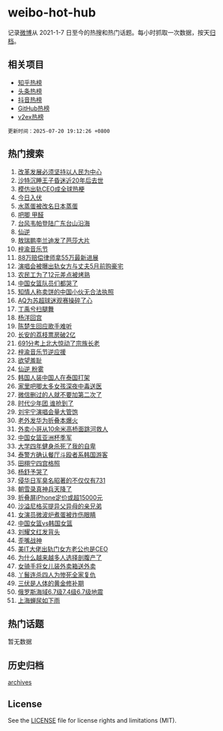 # weibo-hot-hub

记录[微博](https://www.weibo.com)从 2021-1-7 日至今的热搜和热门话题。每小时抓取一次数据，按天[归档](archives)。

## 相关项目

- [知乎热榜](https://github.com/lonnyzhang423/zhihu-hot-hub)
- [头条热榜](https://github.com/lonnyzhang423/toutiao-hot-hub)
- [抖音热榜](https://github.com/lonnyzhang423/douyin-hot-hub)
- [GitHub热榜](https://github.com/lonnyzhang423/github-hot-hub)
- [v2ex热榜](https://github.com/lonnyzhang423/v2ex-hot-hub)


`更新时间：2025-07-20 19:12:26 +0800`

## 热门搜索

1. [改革发展必须坚持以人民为中心](https://m.weibo.cn/search?containerid=100103type%3D1%26t%3D10%26q%3D%23%E6%94%B9%E9%9D%A9%E5%8F%91%E5%B1%95%E5%BF%85%E9%A1%BB%E5%9D%9A%E6%8C%81%E4%BB%A5%E4%BA%BA%E6%B0%91%E4%B8%BA%E4%B8%AD%E5%BF%83%23&stream_entry_id=51&isnewpage=1&extparam=seat%3D1%26cate%3D10103%26stream_entry_id%3D51%26filter_type%3Drealtimehot%26q%3D%2523%25E6%2594%25B9%25E9%259D%25A9%25E5%258F%2591%25E5%25B1%2595%25E5%25BF%2585%25E9%25A1%25BB%25E5%259D%259A%25E6%258C%2581%25E4%25BB%25A5%25E4%25BA%25BA%25E6%25B0%2591%25E4%25B8%25BA%25E4%25B8%25AD%25E5%25BF%2583%2523%26c_type%3D51%26dgr%3D0%26pos%3D0%26display_time%3D1753009945%26pre_seqid%3D17530099453010105727129)
1. [沙特沉睡王子昏迷近20年后去世](https://m.weibo.cn/search?containerid=100103type%3D1%26t%3D10%26q%3D%23%E6%B2%99%E7%89%B9%E6%B2%89%E7%9D%A1%E7%8E%8B%E5%AD%90%E6%98%8F%E8%BF%B7%E8%BF%9120%E5%B9%B4%E5%90%8E%E5%8E%BB%E4%B8%96%23&stream_entry_id=31&isnewpage=1&extparam=seat%3D1%26cate%3D5001%26realpos%3D1%26stream_entry_id%3D31%26band_rank%3D1%26lcate%3D5001%26flag%3D1%26filter_type%3Drealtimehot%26q%3D%2523%25E6%25B2%2599%25E7%2589%25B9%25E6%25B2%2589%25E7%259D%25A1%25E7%258E%258B%25E5%25AD%2590%25E6%2598%258F%25E8%25BF%25B7%25E8%25BF%259120%25E5%25B9%25B4%25E5%2590%258E%25E5%258E%25BB%25E4%25B8%2596%2523%26c_type%3D31%26dgr%3D0%26pos%3D0%26display_time%3D1753009945%26pre_seqid%3D17530099453010105727129)
1. [模仿出轨CEO成全球热梗](https://m.weibo.cn/search?containerid=100103type%3D1%26t%3D10%26q%3D%23%E6%A8%A1%E4%BB%BF%E5%87%BA%E8%BD%A8CEO%E6%88%90%E5%85%A8%E7%90%83%E7%83%AD%E6%A2%97%23&stream_entry_id=31&isnewpage=1&extparam=seat%3D1%26cate%3D5001%26realpos%3D2%26stream_entry_id%3D31%26band_rank%3D2%26lcate%3D5001%26flag%3D1%26filter_type%3Drealtimehot%26q%3D%2523%25E6%25A8%25A1%25E4%25BB%25BF%25E5%2587%25BA%25E8%25BD%25A8CEO%25E6%2588%2590%25E5%2585%25A8%25E7%2590%2583%25E7%2583%25AD%25E6%25A2%2597%2523%26c_type%3D31%26dgr%3D0%26pos%3D1%26display_time%3D1753009945%26pre_seqid%3D17530099453010105727129)
1. [今日入伏](https://m.weibo.cn/search?containerid=100103type%3D1%26t%3D10%26q%3D%23%E4%BB%8A%E6%97%A5%E5%85%A5%E4%BC%8F%23&stream_entry_id=31&isnewpage=1&extparam=seat%3D1%26cate%3D5001%26realpos%3D3%26stream_entry_id%3D31%26band_rank%3D3%26lcate%3D5001%26flag%3D0%26filter_type%3Drealtimehot%26q%3D%2523%25E4%25BB%258A%25E6%2597%25A5%25E5%2585%25A5%25E4%25BC%258F%2523%26c_type%3D31%26dgr%3D0%26pos%3D2%26display_time%3D1753009945%26pre_seqid%3D17530099453010105727129)
1. [水蒸蛋被改名日本蒸蛋](https://m.weibo.cn/search?containerid=100103type%3D1%26t%3D10%26q%3D%E6%B0%B4%E8%92%B8%E8%9B%8B%E8%A2%AB%E6%94%B9%E5%90%8D%E6%97%A5%E6%9C%AC%E8%92%B8%E8%9B%8B&stream_entry_id=31&isnewpage=1&extparam=seat%3D1%26cate%3D5001%26realpos%3D4%26stream_entry_id%3D31%26band_rank%3D4%26lcate%3D5001%26flag%3D2%26filter_type%3Drealtimehot%26q%3D%25E6%25B0%25B4%25E8%2592%25B8%25E8%259B%258B%25E8%25A2%25AB%25E6%2594%25B9%25E5%2590%258D%25E6%2597%25A5%25E6%259C%25AC%25E8%2592%25B8%25E8%259B%258B%26c_type%3D31%26dgr%3D0%26pos%3D3%26display_time%3D1753009945%26pre_seqid%3D17530099453010105727129)
1. [吧唧 甲醛](https://m.weibo.cn/search?containerid=100103type%3D1%26t%3D10%26q%3D%E5%90%A7%E5%94%A7+%E7%94%B2%E9%86%9B&stream_entry_id=31&isnewpage=1&extparam=seat%3D1%26cate%3D5001%26realpos%3D5%26stream_entry_id%3D31%26band_rank%3D5%26lcate%3D5001%26flag%3D0%26filter_type%3Drealtimehot%26q%3D%25E5%2590%25A7%25E5%2594%25A7%2520%25E7%2594%25B2%25E9%2586%259B%26c_type%3D31%26dgr%3D0%26pos%3D4%26display_time%3D1753009945%26pre_seqid%3D17530099453010105727129)
1. [台风韦帕登陆广东台山沿海](https://m.weibo.cn/search?containerid=100103type%3D1%26t%3D10%26q%3D%23%E5%8F%B0%E9%A3%8E%E9%9F%A6%E5%B8%95%E7%99%BB%E9%99%86%E5%B9%BF%E4%B8%9C%E5%8F%B0%E5%B1%B1%E6%B2%BF%E6%B5%B7%23&stream_entry_id=31&isnewpage=1&extparam=seat%3D1%26cate%3D5001%26realpos%3D6%26stream_entry_id%3D31%26band_rank%3D6%26lcate%3D5001%26flag%3D1%26filter_type%3Drealtimehot%26q%3D%2523%25E5%258F%25B0%25E9%25A3%258E%25E9%259F%25A6%25E5%25B8%2595%25E7%2599%25BB%25E9%2599%2586%25E5%25B9%25BF%25E4%25B8%259C%25E5%258F%25B0%25E5%25B1%25B1%25E6%25B2%25BF%25E6%25B5%25B7%2523%26c_type%3D31%26dgr%3D0%26pos%3D5%26display_time%3D1753009945%26pre_seqid%3D17530099453010105727129)
1. [仙逆](https://m.weibo.cn/search?containerid=100103type%3D1%26t%3D10%26q%3D%E4%BB%99%E9%80%86&stream_entry_id=31&isnewpage=1&extparam=seat%3D1%26cate%3D5001%26realpos%3D7%26stream_entry_id%3D31%26band_rank%3D7%26lcate%3D5001%26flag%3D1%26filter_type%3Drealtimehot%26q%3D%25E4%25BB%2599%25E9%2580%2586%26c_type%3D31%26dgr%3D0%26pos%3D6%26display_time%3D1753009945%26pre_seqid%3D17530099453010105727129)
1. [敖瑞鹏李兰迪发了芭莎大片](https://m.weibo.cn/search?containerid=100103type%3D1%26t%3D10%26q%3D%23%E6%95%96%E7%91%9E%E9%B9%8F%E6%9D%8E%E5%85%B0%E8%BF%AA%E5%8F%91%E4%BA%86%E8%8A%AD%E8%8E%8E%E5%A4%A7%E7%89%87%23&stream_entry_id=31&isnewpage=1&extparam=seat%3D1%26cate%3D5001%26realpos%3D8%26stream_entry_id%3D31%26band_rank%3D8%26lcate%3D5001%26flag%3D1%26filter_type%3Drealtimehot%26q%3D%2523%25E6%2595%2596%25E7%2591%259E%25E9%25B9%258F%25E6%259D%258E%25E5%2585%25B0%25E8%25BF%25AA%25E5%258F%2591%25E4%25BA%2586%25E8%258A%25AD%25E8%258E%258E%25E5%25A4%25A7%25E7%2589%2587%2523%26c_type%3D31%26dgr%3D0%26pos%3D7%26display_time%3D1753009945%26pre_seqid%3D17530099453010105727129)
1. [梓渝音乐节](https://m.weibo.cn/search?containerid=100103type%3D1%26t%3D10%26q%3D%E6%A2%93%E6%B8%9D%E9%9F%B3%E4%B9%90%E8%8A%82&stream_entry_id=31&isnewpage=1&extparam=seat%3D1%26cate%3D5001%26realpos%3D9%26stream_entry_id%3D31%26band_rank%3D9%26lcate%3D5001%26flag%3D0%26filter_type%3Drealtimehot%26q%3D%25E6%25A2%2593%25E6%25B8%259D%25E9%259F%25B3%25E4%25B9%2590%25E8%258A%2582%26c_type%3D31%26dgr%3D0%26pos%3D8%26display_time%3D1753009945%26pre_seqid%3D17530099453010105727129)
1. [88万赔偿律师拿55万最新进展](https://m.weibo.cn/search?containerid=100103type%3D1%26t%3D10%26q%3D%2388%E4%B8%87%E8%B5%94%E5%81%BF%E5%BE%8B%E5%B8%88%E6%8B%BF55%E4%B8%87%E6%9C%80%E6%96%B0%E8%BF%9B%E5%B1%95%23&stream_entry_id=31&isnewpage=1&extparam=seat%3D1%26cate%3D5001%26realpos%3D10%26stream_entry_id%3D31%26band_rank%3D10%26lcate%3D5001%26flag%3D1%26filter_type%3Drealtimehot%26q%3D%252388%25E4%25B8%2587%25E8%25B5%2594%25E5%2581%25BF%25E5%25BE%258B%25E5%25B8%2588%25E6%258B%25BF55%25E4%25B8%2587%25E6%259C%2580%25E6%2596%25B0%25E8%25BF%259B%25E5%25B1%2595%2523%26c_type%3D31%26dgr%3D0%26pos%3D9%26display_time%3D1753009945%26pre_seqid%3D17530099453010105727129)
1. [演唱会被曝出轨女方与丈夫5月前购豪宅](https://m.weibo.cn/search?containerid=100103type%3D1%26t%3D10%26q%3D%23%E6%BC%94%E5%94%B1%E4%BC%9A%E8%A2%AB%E6%9B%9D%E5%87%BA%E8%BD%A8%E5%A5%B3%E6%96%B9%E4%B8%8E%E4%B8%88%E5%A4%AB5%E6%9C%88%E5%89%8D%E8%B4%AD%E8%B1%AA%E5%AE%85%23&stream_entry_id=31&isnewpage=1&extparam=seat%3D1%26cate%3D5001%26realpos%3D11%26stream_entry_id%3D31%26band_rank%3D11%26lcate%3D5001%26flag%3D2%26filter_type%3Drealtimehot%26q%3D%2523%25E6%25BC%2594%25E5%2594%25B1%25E4%25BC%259A%25E8%25A2%25AB%25E6%259B%259D%25E5%2587%25BA%25E8%25BD%25A8%25E5%25A5%25B3%25E6%2596%25B9%25E4%25B8%258E%25E4%25B8%2588%25E5%25A4%25AB5%25E6%259C%2588%25E5%2589%258D%25E8%25B4%25AD%25E8%25B1%25AA%25E5%25AE%2585%2523%26c_type%3D31%26dgr%3D0%26pos%3D10%26display_time%3D1753009945%26pre_seqid%3D17530099453010105727129)
1. [农民工为了12元差点被烤熟](https://m.weibo.cn/search?containerid=100103type%3D1%26t%3D10%26q%3D%E5%86%9C%E6%B0%91%E5%B7%A5%E4%B8%BA%E4%BA%8612%E5%85%83%E5%B7%AE%E7%82%B9%E8%A2%AB%E7%83%A4%E7%86%9F&stream_entry_id=31&isnewpage=1&extparam=seat%3D1%26cate%3D5001%26realpos%3D12%26stream_entry_id%3D31%26band_rank%3D12%26lcate%3D5001%26flag%3D2%26filter_type%3Drealtimehot%26q%3D%25E5%2586%259C%25E6%25B0%2591%25E5%25B7%25A5%25E4%25B8%25BA%25E4%25BA%258612%25E5%2585%2583%25E5%25B7%25AE%25E7%2582%25B9%25E8%25A2%25AB%25E7%2583%25A4%25E7%2586%259F%26c_type%3D31%26dgr%3D0%26pos%3D11%26display_time%3D1753009945%26pre_seqid%3D17530099453010105727129)
1. [中国女篮队员们都哭了](https://m.weibo.cn/search?containerid=100103type%3D1%26t%3D10%26q%3D%23%E4%B8%AD%E5%9B%BD%E5%A5%B3%E7%AF%AE%E9%98%9F%E5%91%98%E4%BB%AC%E9%83%BD%E5%93%AD%E4%BA%86%23&stream_entry_id=31&isnewpage=1&extparam=seat%3D1%26cate%3D5001%26realpos%3D13%26stream_entry_id%3D31%26band_rank%3D13%26lcate%3D5001%26flag%3D1%26filter_type%3Drealtimehot%26q%3D%2523%25E4%25B8%25AD%25E5%259B%25BD%25E5%25A5%25B3%25E7%25AF%25AE%25E9%2598%259F%25E5%2591%2598%25E4%25BB%25AC%25E9%2583%25BD%25E5%2593%25AD%25E4%25BA%2586%2523%26c_type%3D31%26dgr%3D0%26pos%3D12%26display_time%3D1753009945%26pre_seqid%3D17530099453010105727129)
1. [知情人称卖饼的中国小伙无合法执照](https://m.weibo.cn/search?containerid=100103type%3D1%26t%3D10%26q%3D%23%E7%9F%A5%E6%83%85%E4%BA%BA%E7%A7%B0%E5%8D%96%E9%A5%BC%E7%9A%84%E4%B8%AD%E5%9B%BD%E5%B0%8F%E4%BC%99%E6%97%A0%E5%90%88%E6%B3%95%E6%89%A7%E7%85%A7%23&stream_entry_id=31&isnewpage=1&extparam=seat%3D1%26cate%3D5001%26realpos%3D14%26stream_entry_id%3D31%26band_rank%3D14%26lcate%3D5001%26flag%3D1%26filter_type%3Drealtimehot%26q%3D%2523%25E7%259F%25A5%25E6%2583%2585%25E4%25BA%25BA%25E7%25A7%25B0%25E5%258D%2596%25E9%25A5%25BC%25E7%259A%2584%25E4%25B8%25AD%25E5%259B%25BD%25E5%25B0%258F%25E4%25BC%2599%25E6%2597%25A0%25E5%2590%2588%25E6%25B3%2595%25E6%2589%25A7%25E7%2585%25A7%2523%26c_type%3D31%26dgr%3D0%26pos%3D13%26display_time%3D1753009945%26pre_seqid%3D17530099453010105727129)
1. [AQ为苏超球迷观赛操碎了心](https://m.weibo.cn/search?containerid=100103type%3D1%26t%3D10%26q%3D%23AQ%E4%B8%BA%E8%8B%8F%E8%B6%85%E7%90%83%E8%BF%B7%E8%A7%82%E8%B5%9B%E6%93%8D%E7%A2%8E%E4%BA%86%E5%BF%83%23&stream_entry_id=31&isnewpage=1&extparam=seat%3D1%26cate%3D5001%26realpos%3D15%26stream_entry_id%3D31%26flag%3D1%26lcate%3D5001%26band_rank%3D15%26pos%3D14%26filter_type%3Drealtimehot%26q%3D%2523AQ%25E4%25B8%25BA%25E8%258B%258F%25E8%25B6%2585%25E7%2590%2583%25E8%25BF%25B7%25E8%25A7%2582%25E8%25B5%259B%25E6%2593%258D%25E7%25A2%258E%25E4%25BA%2586%25E5%25BF%2583%2523%26c_type%3D31%26dgr%3D0%26adid%3D294165%26display_time%3D1753009945%26pre_seqid%3D17530099453010105727129)
1. [丁禹兮扫腿舞](https://m.weibo.cn/search?containerid=100103type%3D1%26t%3D10%26q%3D%23%E4%B8%81%E7%A6%B9%E5%85%AE%E6%89%AB%E8%85%BF%E8%88%9E%23&stream_entry_id=31&isnewpage=1&extparam=seat%3D1%26cate%3D5001%26realpos%3D16%26stream_entry_id%3D31%26band_rank%3D16%26lcate%3D5001%26flag%3D0%26filter_type%3Drealtimehot%26q%3D%2523%25E4%25B8%2581%25E7%25A6%25B9%25E5%2585%25AE%25E6%2589%25AB%25E8%2585%25BF%25E8%2588%259E%2523%26c_type%3D31%26dgr%3D0%26pos%3D15%26display_time%3D1753009945%26pre_seqid%3D17530099453010105727129)
1. [杨洋回宫](https://m.weibo.cn/search?containerid=100103type%3D1%26t%3D10%26q%3D%E6%9D%A8%E6%B4%8B%E5%9B%9E%E5%AE%AB&stream_entry_id=31&isnewpage=1&extparam=seat%3D1%26cate%3D5001%26realpos%3D17%26stream_entry_id%3D31%26band_rank%3D17%26lcate%3D5001%26flag%3D0%26filter_type%3Drealtimehot%26q%3D%25E6%259D%25A8%25E6%25B4%258B%25E5%259B%259E%25E5%25AE%25AB%26c_type%3D31%26dgr%3D0%26pos%3D16%26display_time%3D1753009945%26pre_seqid%3D17530099453010105727129)
1. [陈楚生回应歌手难听](https://m.weibo.cn/search?containerid=100103type%3D1%26t%3D10%26q%3D%23%E9%99%88%E6%A5%9A%E7%94%9F%E5%9B%9E%E5%BA%94%E6%AD%8C%E6%89%8B%E9%9A%BE%E5%90%AC%23&stream_entry_id=31&isnewpage=1&extparam=seat%3D1%26cate%3D5001%26realpos%3D18%26stream_entry_id%3D31%26band_rank%3D18%26lcate%3D5001%26flag%3D1%26filter_type%3Drealtimehot%26q%3D%2523%25E9%2599%2588%25E6%25A5%259A%25E7%2594%259F%25E5%259B%259E%25E5%25BA%2594%25E6%25AD%258C%25E6%2589%258B%25E9%259A%25BE%25E5%2590%25AC%2523%26c_type%3D31%26dgr%3D0%26pos%3D17%26display_time%3D1753009945%26pre_seqid%3D17530099453010105727129)
1. [长安的荔枝票房破2亿](https://m.weibo.cn/search?containerid=100103type%3D1%26t%3D10%26q%3D%23%E9%95%BF%E5%AE%89%E7%9A%84%E8%8D%94%E6%9E%9D%E7%A5%A8%E6%88%BF%E7%A0%B42%E4%BA%BF%23&stream_entry_id=31&isnewpage=1&extparam=seat%3D1%26cate%3D5001%26realpos%3D19%26stream_entry_id%3D31%26band_rank%3D19%26lcate%3D5001%26flag%3D1%26filter_type%3Drealtimehot%26q%3D%2523%25E9%2595%25BF%25E5%25AE%2589%25E7%259A%2584%25E8%258D%2594%25E6%259E%259D%25E7%25A5%25A8%25E6%2588%25BF%25E7%25A0%25B42%25E4%25BA%25BF%2523%26c_type%3D31%26dgr%3D0%26pos%3D18%26display_time%3D1753009945%26pre_seqid%3D17530099453010105727129)
1. [691分考上北大惊动了宗族长老](https://m.weibo.cn/search?containerid=100103type%3D1%26t%3D10%26q%3D691%E5%88%86%E8%80%83%E4%B8%8A%E5%8C%97%E5%A4%A7%E6%83%8A%E5%8A%A8%E4%BA%86%E5%AE%97%E6%97%8F%E9%95%BF%E8%80%81&stream_entry_id=31&isnewpage=1&extparam=seat%3D1%26cate%3D5001%26realpos%3D20%26stream_entry_id%3D31%26band_rank%3D20%26lcate%3D5001%26flag%3D0%26filter_type%3Drealtimehot%26q%3D691%25E5%2588%2586%25E8%2580%2583%25E4%25B8%258A%25E5%258C%2597%25E5%25A4%25A7%25E6%2583%258A%25E5%258A%25A8%25E4%25BA%2586%25E5%25AE%2597%25E6%2597%258F%25E9%2595%25BF%25E8%2580%2581%26c_type%3D31%26dgr%3D0%26pos%3D19%26display_time%3D1753009945%26pre_seqid%3D17530099453010105727129)
1. [梓渝音乐节逆应援](https://m.weibo.cn/search?containerid=100103type%3D1%26t%3D10%26q%3D%23%E6%A2%93%E6%B8%9D%E9%9F%B3%E4%B9%90%E8%8A%82%E9%80%86%E5%BA%94%E6%8F%B4%23&stream_entry_id=31&isnewpage=1&extparam=seat%3D1%26cate%3D5001%26realpos%3D21%26stream_entry_id%3D31%26band_rank%3D21%26lcate%3D5001%26flag%3D1%26filter_type%3Drealtimehot%26q%3D%2523%25E6%25A2%2593%25E6%25B8%259D%25E9%259F%25B3%25E4%25B9%2590%25E8%258A%2582%25E9%2580%2586%25E5%25BA%2594%25E6%258F%25B4%2523%26c_type%3D31%26dgr%3D0%26pos%3D20%26display_time%3D1753009945%26pre_seqid%3D17530099453010105727129)
1. [欲望羞耻](https://m.weibo.cn/search?containerid=100103type%3D1%26t%3D10%26q%3D%E6%AC%B2%E6%9C%9B%E7%BE%9E%E8%80%BB&stream_entry_id=31&isnewpage=1&extparam=seat%3D1%26cate%3D5001%26realpos%3D22%26stream_entry_id%3D31%26band_rank%3D22%26lcate%3D5001%26flag%3D2%26filter_type%3Drealtimehot%26q%3D%25E6%25AC%25B2%25E6%259C%259B%25E7%25BE%259E%25E8%2580%25BB%26c_type%3D31%26dgr%3D0%26pos%3D21%26display_time%3D1753009945%26pre_seqid%3D17530099453010105727129)
1. [仙逆 粉雾](https://m.weibo.cn/search?containerid=100103type%3D1%26t%3D10%26q%3D%E4%BB%99%E9%80%86+%E7%B2%89%E9%9B%BE&stream_entry_id=31&isnewpage=1&extparam=seat%3D1%26cate%3D5001%26realpos%3D23%26stream_entry_id%3D31%26band_rank%3D23%26lcate%3D5001%26flag%3D1%26filter_type%3Drealtimehot%26q%3D%25E4%25BB%2599%25E9%2580%2586%2520%25E7%25B2%2589%25E9%259B%25BE%26c_type%3D31%26dgr%3D0%26pos%3D22%26display_time%3D1753009945%26pre_seqid%3D17530099453010105727129)
1. [韩国人装中国人在泰国打架](https://m.weibo.cn/search?containerid=100103type%3D1%26t%3D10%26q%3D%E9%9F%A9%E5%9B%BD%E4%BA%BA%E8%A3%85%E4%B8%AD%E5%9B%BD%E4%BA%BA%E5%9C%A8%E6%B3%B0%E5%9B%BD%E6%89%93%E6%9E%B6&stream_entry_id=31&isnewpage=1&extparam=seat%3D1%26cate%3D5001%26realpos%3D24%26stream_entry_id%3D31%26band_rank%3D24%26lcate%3D5001%26flag%3D0%26filter_type%3Drealtimehot%26q%3D%25E9%259F%25A9%25E5%259B%25BD%25E4%25BA%25BA%25E8%25A3%2585%25E4%25B8%25AD%25E5%259B%25BD%25E4%25BA%25BA%25E5%259C%25A8%25E6%25B3%25B0%25E5%259B%25BD%25E6%2589%2593%25E6%259E%25B6%26c_type%3D31%26dgr%3D0%26pos%3D23%26display_time%3D1753009945%26pre_seqid%3D17530099453010105727129)
1. [家里吧唧太多女孩深夜中毒送医](https://m.weibo.cn/search?containerid=100103type%3D1%26t%3D10%26q%3D%23%E5%AE%B6%E9%87%8C%E5%90%A7%E5%94%A7%E5%A4%AA%E5%A4%9A%E5%A5%B3%E5%AD%A9%E6%B7%B1%E5%A4%9C%E4%B8%AD%E6%AF%92%E9%80%81%E5%8C%BB%23&stream_entry_id=31&isnewpage=1&extparam=seat%3D1%26cate%3D5001%26realpos%3D25%26stream_entry_id%3D31%26band_rank%3D25%26lcate%3D5001%26flag%3D0%26filter_type%3Drealtimehot%26q%3D%2523%25E5%25AE%25B6%25E9%2587%258C%25E5%2590%25A7%25E5%2594%25A7%25E5%25A4%25AA%25E5%25A4%259A%25E5%25A5%25B3%25E5%25AD%25A9%25E6%25B7%25B1%25E5%25A4%259C%25E4%25B8%25AD%25E6%25AF%2592%25E9%2580%2581%25E5%258C%25BB%2523%26c_type%3D31%26dgr%3D0%26pos%3D24%26display_time%3D1753009945%26pre_seqid%3D17530099453010105727129)
1. [微信删过的人就不要加第二次了](https://m.weibo.cn/search?containerid=100103type%3D1%26t%3D10%26q%3D%E5%BE%AE%E4%BF%A1%E5%88%A0%E8%BF%87%E7%9A%84%E4%BA%BA%E5%B0%B1%E4%B8%8D%E8%A6%81%E5%8A%A0%E7%AC%AC%E4%BA%8C%E6%AC%A1%E4%BA%86&stream_entry_id=31&isnewpage=1&extparam=seat%3D1%26cate%3D5001%26realpos%3D26%26stream_entry_id%3D31%26band_rank%3D26%26lcate%3D5001%26flag%3D1%26filter_type%3Drealtimehot%26q%3D%25E5%25BE%25AE%25E4%25BF%25A1%25E5%2588%25A0%25E8%25BF%2587%25E7%259A%2584%25E4%25BA%25BA%25E5%25B0%25B1%25E4%25B8%258D%25E8%25A6%2581%25E5%258A%25A0%25E7%25AC%25AC%25E4%25BA%258C%25E6%25AC%25A1%25E4%25BA%2586%26c_type%3D31%26dgr%3D0%26pos%3D25%26display_time%3D1753009945%26pre_seqid%3D17530099453010105727129)
1. [时代少年团 谁抢到了](https://m.weibo.cn/search?containerid=100103type%3D1%26t%3D10%26q%3D%E6%97%B6%E4%BB%A3%E5%B0%91%E5%B9%B4%E5%9B%A2+%E8%B0%81%E6%8A%A2%E5%88%B0%E4%BA%86&stream_entry_id=31&isnewpage=1&extparam=seat%3D1%26cate%3D5001%26realpos%3D27%26stream_entry_id%3D31%26band_rank%3D27%26lcate%3D5001%26flag%3D1%26filter_type%3Drealtimehot%26q%3D%25E6%2597%25B6%25E4%25BB%25A3%25E5%25B0%2591%25E5%25B9%25B4%25E5%259B%25A2%2520%25E8%25B0%2581%25E6%258A%25A2%25E5%2588%25B0%25E4%25BA%2586%26c_type%3D31%26dgr%3D0%26pos%3D26%26display_time%3D1753009945%26pre_seqid%3D17530099453010105727129)
1. [刘宇宁演唱会量大管饱](https://m.weibo.cn/search?containerid=100103type%3D1%26t%3D10%26q%3D%E5%88%98%E5%AE%87%E5%AE%81%E6%BC%94%E5%94%B1%E4%BC%9A%E9%87%8F%E5%A4%A7%E7%AE%A1%E9%A5%B1&stream_entry_id=31&isnewpage=1&extparam=seat%3D1%26cate%3D5001%26realpos%3D28%26stream_entry_id%3D31%26band_rank%3D28%26lcate%3D5001%26flag%3D1%26filter_type%3Drealtimehot%26q%3D%25E5%2588%2598%25E5%25AE%2587%25E5%25AE%2581%25E6%25BC%2594%25E5%2594%25B1%25E4%25BC%259A%25E9%2587%258F%25E5%25A4%25A7%25E7%25AE%25A1%25E9%25A5%25B1%26c_type%3D31%26dgr%3D0%26pos%3D27%26display_time%3D1753009945%26pre_seqid%3D17530099453010105727129)
1. [老外发华为折叠本爆火](https://m.weibo.cn/search?containerid=100103type%3D1%26t%3D10%26q%3D%E8%80%81%E5%A4%96%E5%8F%91%E5%8D%8E%E4%B8%BA%E6%8A%98%E5%8F%A0%E6%9C%AC%E7%88%86%E7%81%AB&stream_entry_id=31&isnewpage=1&extparam=seat%3D1%26cate%3D5001%26realpos%3D29%26stream_entry_id%3D31%26band_rank%3D29%26lcate%3D5001%26flag%3D1%26filter_type%3Drealtimehot%26q%3D%25E8%2580%2581%25E5%25A4%2596%25E5%258F%2591%25E5%258D%258E%25E4%25B8%25BA%25E6%258A%2598%25E5%258F%25A0%25E6%259C%25AC%25E7%2588%2586%25E7%2581%25AB%26c_type%3D31%26dgr%3D0%26pos%3D28%26display_time%3D1753009945%26pre_seqid%3D17530099453010105727129)
1. [外卖小哥从10余米高桥面跳河救人](https://m.weibo.cn/search?containerid=100103type%3D1%26t%3D10%26q%3D%23%E5%A4%96%E5%8D%96%E5%B0%8F%E5%93%A5%E4%BB%8E10%E4%BD%99%E7%B1%B3%E9%AB%98%E6%A1%A5%E9%9D%A2%E8%B7%B3%E6%B2%B3%E6%95%91%E4%BA%BA%23&stream_entry_id=31&isnewpage=1&extparam=seat%3D1%26cate%3D5001%26realpos%3D30%26stream_entry_id%3D31%26band_rank%3D30%26lcate%3D5001%26flag%3D32768%26filter_type%3Drealtimehot%26q%3D%2523%25E5%25A4%2596%25E5%258D%2596%25E5%25B0%258F%25E5%2593%25A5%25E4%25BB%258E10%25E4%25BD%2599%25E7%25B1%25B3%25E9%25AB%2598%25E6%25A1%25A5%25E9%259D%25A2%25E8%25B7%25B3%25E6%25B2%25B3%25E6%2595%2591%25E4%25BA%25BA%2523%26c_type%3D31%26dgr%3D0%26pos%3D29%26display_time%3D1753009945%26pre_seqid%3D17530099453010105727129)
1. [中国女篮亚洲杯季军](https://m.weibo.cn/search?containerid=100103type%3D1%26t%3D10%26q%3D%23%E4%B8%AD%E5%9B%BD%E5%A5%B3%E7%AF%AE%E4%BA%9A%E6%B4%B2%E6%9D%AF%E5%AD%A3%E5%86%9B%23&stream_entry_id=31&isnewpage=1&extparam=seat%3D1%26cate%3D5001%26realpos%3D31%26stream_entry_id%3D31%26band_rank%3D31%26lcate%3D5001%26flag%3D1%26filter_type%3Drealtimehot%26q%3D%2523%25E4%25B8%25AD%25E5%259B%25BD%25E5%25A5%25B3%25E7%25AF%25AE%25E4%25BA%259A%25E6%25B4%25B2%25E6%259D%25AF%25E5%25AD%25A3%25E5%2586%259B%2523%26c_type%3D31%26dgr%3D0%26pos%3D30%26display_time%3D1753009945%26pre_seqid%3D17530099453010105727129)
1. [大学四年健身杀死了我的自卑](https://m.weibo.cn/search?containerid=100103type%3D1%26t%3D10%26q%3D%E5%A4%A7%E5%AD%A6%E5%9B%9B%E5%B9%B4%E5%81%A5%E8%BA%AB%E6%9D%80%E6%AD%BB%E4%BA%86%E6%88%91%E7%9A%84%E8%87%AA%E5%8D%91&stream_entry_id=31&isnewpage=1&extparam=seat%3D1%26cate%3D5001%26realpos%3D32%26stream_entry_id%3D31%26band_rank%3D32%26lcate%3D5001%26flag%3D1%26filter_type%3Drealtimehot%26q%3D%25E5%25A4%25A7%25E5%25AD%25A6%25E5%259B%259B%25E5%25B9%25B4%25E5%2581%25A5%25E8%25BA%25AB%25E6%259D%2580%25E6%25AD%25BB%25E4%25BA%2586%25E6%2588%2591%25E7%259A%2584%25E8%2587%25AA%25E5%258D%2591%26c_type%3D31%26dgr%3D0%26pos%3D31%26display_time%3D1753009945%26pre_seqid%3D17530099453010105727129)
1. [泰警方确认餐厅斗殴者系韩国游客](https://m.weibo.cn/search?containerid=100103type%3D1%26t%3D10%26q%3D%23%E6%B3%B0%E8%AD%A6%E6%96%B9%E7%A1%AE%E8%AE%A4%E9%A4%90%E5%8E%85%E6%96%97%E6%AE%B4%E8%80%85%E7%B3%BB%E9%9F%A9%E5%9B%BD%E6%B8%B8%E5%AE%A2%23&stream_entry_id=31&isnewpage=1&extparam=seat%3D1%26cate%3D5001%26realpos%3D33%26stream_entry_id%3D31%26band_rank%3D33%26lcate%3D5001%26flag%3D0%26filter_type%3Drealtimehot%26q%3D%2523%25E6%25B3%25B0%25E8%25AD%25A6%25E6%2596%25B9%25E7%25A1%25AE%25E8%25AE%25A4%25E9%25A4%2590%25E5%258E%2585%25E6%2596%2597%25E6%25AE%25B4%25E8%2580%2585%25E7%25B3%25BB%25E9%259F%25A9%25E5%259B%25BD%25E6%25B8%25B8%25E5%25AE%25A2%2523%26c_type%3D31%26dgr%3D0%26pos%3D32%26display_time%3D1753009945%26pre_seqid%3D17530099453010105727129)
1. [田栩宁四宫格照](https://m.weibo.cn/search?containerid=100103type%3D1%26t%3D10%26q%3D%23%E7%94%B0%E6%A0%A9%E5%AE%81%E5%9B%9B%E5%AE%AB%E6%A0%BC%E7%85%A7%23&stream_entry_id=31&isnewpage=1&extparam=seat%3D1%26cate%3D5001%26realpos%3D34%26stream_entry_id%3D31%26band_rank%3D34%26lcate%3D5001%26flag%3D0%26filter_type%3Drealtimehot%26q%3D%2523%25E7%2594%25B0%25E6%25A0%25A9%25E5%25AE%2581%25E5%259B%259B%25E5%25AE%25AB%25E6%25A0%25BC%25E7%2585%25A7%2523%26c_type%3D31%26dgr%3D0%26pos%3D33%26display_time%3D1753009945%26pre_seqid%3D17530099453010105727129)
1. [杨舒予哭了](https://m.weibo.cn/search?containerid=100103type%3D1%26t%3D10%26q%3D%23%E6%9D%A8%E8%88%92%E4%BA%88%E5%93%AD%E4%BA%86%23&stream_entry_id=31&isnewpage=1&extparam=seat%3D1%26cate%3D5001%26realpos%3D35%26stream_entry_id%3D31%26band_rank%3D35%26lcate%3D5001%26flag%3D1%26filter_type%3Drealtimehot%26q%3D%2523%25E6%259D%25A8%25E8%2588%2592%25E4%25BA%2588%25E5%2593%25AD%25E4%25BA%2586%2523%26c_type%3D31%26dgr%3D0%26pos%3D34%26display_time%3D1753009945%26pre_seqid%3D17530099453010105727129)
1. [侵华日军臭名昭著的不仅仅有731](https://m.weibo.cn/search?containerid=100103type%3D1%26t%3D10%26q%3D%23%E4%BE%B5%E5%8D%8E%E6%97%A5%E5%86%9B%E8%87%AD%E5%90%8D%E6%98%AD%E8%91%97%E7%9A%84%E4%B8%8D%E4%BB%85%E4%BB%85%E6%9C%89731%23&stream_entry_id=31&isnewpage=1&extparam=seat%3D1%26cate%3D5001%26realpos%3D36%26stream_entry_id%3D31%26band_rank%3D36%26lcate%3D5001%26flag%3D1%26filter_type%3Drealtimehot%26q%3D%2523%25E4%25BE%25B5%25E5%258D%258E%25E6%2597%25A5%25E5%2586%259B%25E8%2587%25AD%25E5%2590%258D%25E6%2598%25AD%25E8%2591%2597%25E7%259A%2584%25E4%25B8%258D%25E4%25BB%2585%25E4%25BB%2585%25E6%259C%2589731%2523%26c_type%3D31%26dgr%3D0%26pos%3D35%26display_time%3D1753009945%26pre_seqid%3D17530099453010105727129)
1. [朝雪录真神兵天降了](https://m.weibo.cn/search?containerid=100103type%3D1%26t%3D10%26q%3D%E6%9C%9D%E9%9B%AA%E5%BD%95%E7%9C%9F%E7%A5%9E%E5%85%B5%E5%A4%A9%E9%99%8D%E4%BA%86&stream_entry_id=31&isnewpage=1&extparam=seat%3D1%26cate%3D5001%26realpos%3D37%26stream_entry_id%3D31%26band_rank%3D37%26lcate%3D5001%26flag%3D1%26filter_type%3Drealtimehot%26q%3D%25E6%259C%259D%25E9%259B%25AA%25E5%25BD%2595%25E7%259C%259F%25E7%25A5%259E%25E5%2585%25B5%25E5%25A4%25A9%25E9%2599%258D%25E4%25BA%2586%26c_type%3D31%26dgr%3D0%26pos%3D36%26display_time%3D1753009945%26pre_seqid%3D17530099453010105727129)
1. [折叠屏iPhone定价或超15000元](https://m.weibo.cn/search?containerid=100103type%3D1%26t%3D10%26q%3D%23%E6%8A%98%E5%8F%A0%E5%B1%8FiPhone%E5%AE%9A%E4%BB%B7%E6%88%96%E8%B6%8515000%E5%85%83%23&stream_entry_id=31&isnewpage=1&extparam=seat%3D1%26cate%3D5001%26realpos%3D38%26stream_entry_id%3D31%26band_rank%3D38%26lcate%3D5001%26flag%3D1%26filter_type%3Drealtimehot%26q%3D%2523%25E6%258A%2598%25E5%258F%25A0%25E5%25B1%258FiPhone%25E5%25AE%259A%25E4%25BB%25B7%25E6%2588%2596%25E8%25B6%258515000%25E5%2585%2583%2523%26c_type%3D31%26dgr%3D0%26pos%3D37%26display_time%3D1753009945%26pre_seqid%3D17530099453010105727129)
1. [沙溢尼格买提异父异母的亲兄弟](https://m.weibo.cn/search?containerid=100103type%3D1%26t%3D10%26q%3D%23%E6%B2%99%E6%BA%A2%E5%B0%BC%E6%A0%BC%E4%B9%B0%E6%8F%90%E5%BC%82%E7%88%B6%E5%BC%82%E6%AF%8D%E7%9A%84%E4%BA%B2%E5%85%84%E5%BC%9F%23&stream_entry_id=31&isnewpage=1&extparam=seat%3D1%26cate%3D5001%26realpos%3D39%26stream_entry_id%3D31%26band_rank%3D39%26lcate%3D5001%26flag%3D1%26filter_type%3Drealtimehot%26q%3D%2523%25E6%25B2%2599%25E6%25BA%25A2%25E5%25B0%25BC%25E6%25A0%25BC%25E4%25B9%25B0%25E6%258F%2590%25E5%25BC%2582%25E7%2588%25B6%25E5%25BC%2582%25E6%25AF%258D%25E7%259A%2584%25E4%25BA%25B2%25E5%2585%2584%25E5%25BC%259F%2523%26c_type%3D31%26dgr%3D0%26pos%3D38%26display_time%3D1753009945%26pre_seqid%3D17530099453010105727129)
1. [女演员微波炉煮蛋被炸伤眼睛](https://m.weibo.cn/search?containerid=100103type%3D1%26t%3D10%26q%3D%23%E5%A5%B3%E6%BC%94%E5%91%98%E5%BE%AE%E6%B3%A2%E7%82%89%E7%85%AE%E8%9B%8B%E8%A2%AB%E7%82%B8%E4%BC%A4%E7%9C%BC%E7%9D%9B%23&stream_entry_id=31&isnewpage=1&extparam=seat%3D1%26cate%3D5001%26realpos%3D40%26stream_entry_id%3D31%26band_rank%3D40%26lcate%3D5001%26flag%3D1%26filter_type%3Drealtimehot%26q%3D%2523%25E5%25A5%25B3%25E6%25BC%2594%25E5%2591%2598%25E5%25BE%25AE%25E6%25B3%25A2%25E7%2582%2589%25E7%2585%25AE%25E8%259B%258B%25E8%25A2%25AB%25E7%2582%25B8%25E4%25BC%25A4%25E7%259C%25BC%25E7%259D%259B%2523%26c_type%3D31%26dgr%3D0%26pos%3D39%26display_time%3D1753009945%26pre_seqid%3D17530099453010105727129)
1. [中国女篮vs韩国女篮](https://m.weibo.cn/search?containerid=100103type%3D1%26t%3D10%26q%3D%23%E4%B8%AD%E5%9B%BD%E5%A5%B3%E7%AF%AEvs%E9%9F%A9%E5%9B%BD%E5%A5%B3%E7%AF%AE%23&stream_entry_id=31&isnewpage=1&extparam=seat%3D1%26cate%3D5001%26realpos%3D41%26stream_entry_id%3D31%26band_rank%3D41%26lcate%3D5001%26flag%3D1%26filter_type%3Drealtimehot%26q%3D%2523%25E4%25B8%25AD%25E5%259B%25BD%25E5%25A5%25B3%25E7%25AF%25AEvs%25E9%259F%25A9%25E5%259B%25BD%25E5%25A5%25B3%25E7%25AF%25AE%2523%26c_type%3D31%26dgr%3D0%26pos%3D40%26display_time%3D1753009945%26pre_seqid%3D17530099453010105727129)
1. [刘耀文红发背头](https://m.weibo.cn/search?containerid=100103type%3D1%26t%3D10%26q%3D%E5%88%98%E8%80%80%E6%96%87%E7%BA%A2%E5%8F%91%E8%83%8C%E5%A4%B4&stream_entry_id=31&isnewpage=1&extparam=seat%3D1%26cate%3D5001%26realpos%3D42%26stream_entry_id%3D31%26band_rank%3D42%26lcate%3D5001%26flag%3D1%26filter_type%3Drealtimehot%26q%3D%25E5%2588%2598%25E8%2580%2580%25E6%2596%2587%25E7%25BA%25A2%25E5%258F%2591%25E8%2583%258C%25E5%25A4%25B4%26c_type%3D31%26dgr%3D0%26pos%3D41%26display_time%3D1753009945%26pre_seqid%3D17530099453010105727129)
1. [歪嘴战神](https://m.weibo.cn/search?containerid=100103type%3D1%26t%3D10%26q%3D%E6%AD%AA%E5%98%B4%E6%88%98%E7%A5%9E&stream_entry_id=31&isnewpage=1&extparam=seat%3D1%26cate%3D5001%26realpos%3D43%26stream_entry_id%3D31%26band_rank%3D43%26lcate%3D5001%26flag%3D1%26filter_type%3Drealtimehot%26q%3D%25E6%25AD%25AA%25E5%2598%25B4%25E6%2588%2598%25E7%25A5%259E%26c_type%3D31%26dgr%3D0%26pos%3D42%26display_time%3D1753009945%26pre_seqid%3D17530099453010105727129)
1. [美IT大佬出轨门女方老公也是CEO](https://m.weibo.cn/search?containerid=100103type%3D1%26t%3D10%26q%3D%23%E7%BE%8EIT%E5%A4%A7%E4%BD%AC%E5%87%BA%E8%BD%A8%E9%97%A8%E5%A5%B3%E6%96%B9%E8%80%81%E5%85%AC%E4%B9%9F%E6%98%AFCEO%23&stream_entry_id=31&isnewpage=1&extparam=seat%3D1%26cate%3D5001%26realpos%3D44%26stream_entry_id%3D31%26band_rank%3D44%26lcate%3D5001%26flag%3D0%26filter_type%3Drealtimehot%26q%3D%2523%25E7%25BE%258EIT%25E5%25A4%25A7%25E4%25BD%25AC%25E5%2587%25BA%25E8%25BD%25A8%25E9%2597%25A8%25E5%25A5%25B3%25E6%2596%25B9%25E8%2580%2581%25E5%2585%25AC%25E4%25B9%259F%25E6%2598%25AFCEO%2523%26c_type%3D31%26dgr%3D0%26pos%3D43%26display_time%3D1753009945%26pre_seqid%3D17530099453010105727129)
1. [为什么越来越多人选择剖腹产了](https://m.weibo.cn/search?containerid=100103type%3D1%26t%3D10%26q%3D%23%E4%B8%BA%E4%BB%80%E4%B9%88%E8%B6%8A%E6%9D%A5%E8%B6%8A%E5%A4%9A%E4%BA%BA%E9%80%89%E6%8B%A9%E5%89%96%E8%85%B9%E4%BA%A7%E4%BA%86%23&stream_entry_id=31&isnewpage=1&extparam=seat%3D1%26cate%3D5001%26realpos%3D45%26stream_entry_id%3D31%26band_rank%3D45%26lcate%3D5001%26flag%3D1%26filter_type%3Drealtimehot%26q%3D%2523%25E4%25B8%25BA%25E4%25BB%2580%25E4%25B9%2588%25E8%25B6%258A%25E6%259D%25A5%25E8%25B6%258A%25E5%25A4%259A%25E4%25BA%25BA%25E9%2580%2589%25E6%258B%25A9%25E5%2589%2596%25E8%2585%25B9%25E4%25BA%25A7%25E4%25BA%2586%2523%26c_type%3D31%26dgr%3D0%26pos%3D44%26display_time%3D1753009945%26pre_seqid%3D17530099453010105727129)
1. [女骑手将女儿装外卖箱送外卖](https://m.weibo.cn/search?containerid=100103type%3D1%26t%3D10%26q%3D%23%E5%A5%B3%E9%AA%91%E6%89%8B%E5%B0%86%E5%A5%B3%E5%84%BF%E8%A3%85%E5%A4%96%E5%8D%96%E7%AE%B1%E9%80%81%E5%A4%96%E5%8D%96%23&stream_entry_id=31&isnewpage=1&extparam=seat%3D1%26cate%3D5001%26realpos%3D46%26stream_entry_id%3D31%26band_rank%3D46%26lcate%3D5001%26flag%3D1%26filter_type%3Drealtimehot%26q%3D%2523%25E5%25A5%25B3%25E9%25AA%2591%25E6%2589%258B%25E5%25B0%2586%25E5%25A5%25B3%25E5%2584%25BF%25E8%25A3%2585%25E5%25A4%2596%25E5%258D%2596%25E7%25AE%25B1%25E9%2580%2581%25E5%25A4%2596%25E5%258D%2596%2523%26c_type%3D31%26dgr%3D0%26pos%3D45%26display_time%3D1753009945%26pre_seqid%3D17530099453010105727129)
1. [丫鬟连杀四人为惨死全家复仇](https://m.weibo.cn/search?containerid=100103type%3D1%26t%3D10%26q%3D%E4%B8%AB%E9%AC%9F%E8%BF%9E%E6%9D%80%E5%9B%9B%E4%BA%BA%E4%B8%BA%E6%83%A8%E6%AD%BB%E5%85%A8%E5%AE%B6%E5%A4%8D%E4%BB%87&stream_entry_id=31&isnewpage=1&extparam=seat%3D1%26cate%3D5001%26realpos%3D47%26stream_entry_id%3D31%26band_rank%3D47%26lcate%3D5001%26flag%3D1%26filter_type%3Drealtimehot%26q%3D%25E4%25B8%25AB%25E9%25AC%259F%25E8%25BF%259E%25E6%259D%2580%25E5%259B%259B%25E4%25BA%25BA%25E4%25B8%25BA%25E6%2583%25A8%25E6%25AD%25BB%25E5%2585%25A8%25E5%25AE%25B6%25E5%25A4%258D%25E4%25BB%2587%26c_type%3D31%26dgr%3D0%26pos%3D46%26display_time%3D1753009945%26pre_seqid%3D17530099453010105727129)
1. [三伏是人体的黄金修补期](https://m.weibo.cn/search?containerid=100103type%3D1%26t%3D10%26q%3D%23%E4%B8%89%E4%BC%8F%E6%98%AF%E4%BA%BA%E4%BD%93%E7%9A%84%E9%BB%84%E9%87%91%E4%BF%AE%E8%A1%A5%E6%9C%9F%23&stream_entry_id=31&isnewpage=1&extparam=seat%3D1%26cate%3D5001%26realpos%3D48%26stream_entry_id%3D31%26band_rank%3D48%26lcate%3D5001%26flag%3D1%26filter_type%3Drealtimehot%26q%3D%2523%25E4%25B8%2589%25E4%25BC%258F%25E6%2598%25AF%25E4%25BA%25BA%25E4%25BD%2593%25E7%259A%2584%25E9%25BB%2584%25E9%2587%2591%25E4%25BF%25AE%25E8%25A1%25A5%25E6%259C%259F%2523%26c_type%3D31%26dgr%3D0%26pos%3D47%26display_time%3D1753009945%26pre_seqid%3D17530099453010105727129)
1. [俄罗斯海域6.7级7.4级6.7级地震](https://m.weibo.cn/search?containerid=100103type%3D1%26t%3D10%26q%3D%23%E4%BF%84%E7%BD%97%E6%96%AF%E6%B5%B7%E5%9F%9F6.7%E7%BA%A77.4%E7%BA%A76.7%E7%BA%A7%E5%9C%B0%E9%9C%87%23&stream_entry_id=31&isnewpage=1&extparam=seat%3D1%26cate%3D5001%26realpos%3D49%26stream_entry_id%3D31%26band_rank%3D49%26lcate%3D5001%26flag%3D0%26filter_type%3Drealtimehot%26q%3D%2523%25E4%25BF%2584%25E7%25BD%2597%25E6%2596%25AF%25E6%25B5%25B7%25E5%259F%259F6.7%25E7%25BA%25A77.4%25E7%25BA%25A76.7%25E7%25BA%25A7%25E5%259C%25B0%25E9%259C%2587%2523%26c_type%3D31%26dgr%3D0%26pos%3D48%26display_time%3D1753009945%26pre_seqid%3D17530099453010105727129)
1. [上海蝉尿如下雨](https://m.weibo.cn/search?containerid=100103type%3D1%26t%3D10%26q%3D%E4%B8%8A%E6%B5%B7%E8%9D%89%E5%B0%BF%E5%A6%82%E4%B8%8B%E9%9B%A8&stream_entry_id=31&isnewpage=1&extparam=seat%3D1%26cate%3D5001%26realpos%3D50%26stream_entry_id%3D31%26band_rank%3D50%26lcate%3D5001%26flag%3D0%26filter_type%3Drealtimehot%26q%3D%25E4%25B8%258A%25E6%25B5%25B7%25E8%259D%2589%25E5%25B0%25BF%25E5%25A6%2582%25E4%25B8%258B%25E9%259B%25A8%26c_type%3D31%26dgr%3D0%26pos%3D49%26display_time%3D1753009945%26pre_seqid%3D17530099453010105727129)

## 热门话题

暂无数据

## 历史归档

[archives](archives)

## License

See the [LICENSE](LICENSE) file for license rights and limitations (MIT).
